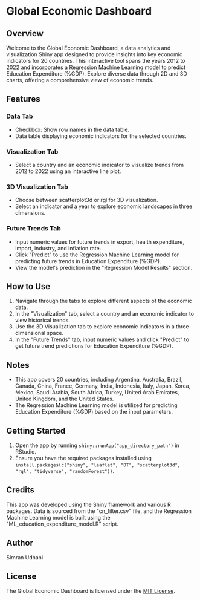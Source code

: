 # Global Economic Dashboard

## Overview

Welcome to the Global Economic Dashboard, a data analytics and visualization Shiny app designed to provide insights into key economic indicators for 20 countries. This interactive tool spans the years 2012 to 2022 and incorporates a Regression Machine Learning model to predict Education Expenditure (%GDP). Explore diverse data through 2D and 3D charts, offering a comprehensive view of economic trends.

## Features

### Data Tab
- Checkbox: Show row names in the data table.
- Data table displaying economic indicators for the selected countries.

### Visualization Tab
- Select a country and an economic indicator to visualize trends from 2012 to 2022 using an interactive line plot.

### 3D Visualization Tab
- Choose between scatterplot3d or rgl for 3D visualization.
- Select an indicator and a year to explore economic landscapes in three dimensions.

### Future Trends Tab
- Input numeric values for future trends in export, health expenditure, import, industry, and inflation rate.
- Click "Predict" to use the Regression Machine Learning model for predicting future trends in Education Expenditure (%GDP).
- View the model's prediction in the "Regression Model Results" section.

## How to Use

1. Navigate through the tabs to explore different aspects of the economic data.
2. In the "Visualization" tab, select a country and an economic indicator to view historical trends.
3. Use the 3D Visualization tab to explore economic indicators in a three-dimensional space.
4. In the "Future Trends" tab, input numeric values and click "Predict" to get future trend predictions for Education Expenditure (%GDP).

## Notes

- This app covers 20 countries, including Argentina, Australia, Brazil, Canada, China, France, Germany, India, Indonesia, Italy, Japan, Korea, Mexico, Saudi Arabia, South Africa, Turkey, United Arab Emirates, United Kingdom, and the United States.
- The Regression Machine Learning model is utilized for predicting Education Expenditure (%GDP) based on the input parameters.

## Getting Started

1. Open the app by running `shiny::runApp("app_directory_path")` in RStudio.
2. Ensure you have the required packages installed using `install.packages(c("shiny", "leaflet", "DT", "scatterplot3d", "rgl", "tidyverse", "randomForest"))`.

## Credits

This app was developed using the Shiny framework and various R packages. Data is sourced from the "cn_filter.csv" file, and the Regression Machine Learning model is built using the "ML_education_expenditure_model.R" script.

## Author

Simran Udhani

## License

The Global Economic Dashboard is licensed under the [MIT License](LICENSE).

